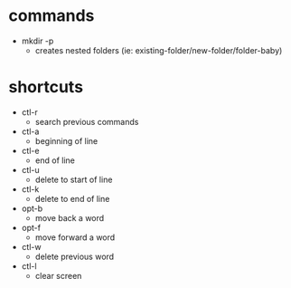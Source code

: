 # commands
* mkdir -p
  * creates nested folders (ie: existing-folder/new-folder/folder-baby)

# shortcuts
* ctl-r
  * search previous commands
* ctl-a
  * beginning of line
* ctl-e
  * end of line
* ctl-u
  * delete to start of line
* ctl-k
  * delete to end of line
* opt-b
  * move back a word
* opt-f
  * move forward a word
* ctl-w
  * delete previous word
* ctl-l
  * clear screen

